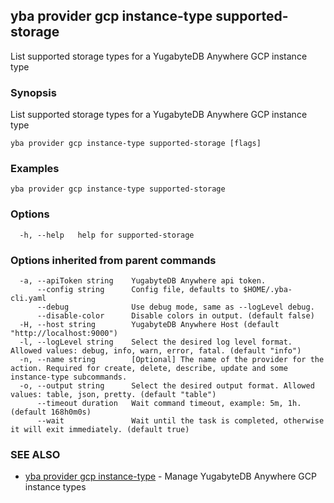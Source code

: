 ## yba provider gcp instance-type supported-storage

List supported storage types for a YugabyteDB Anywhere GCP instance type

### Synopsis

List supported storage types for a YugabyteDB Anywhere GCP instance type

```
yba provider gcp instance-type supported-storage [flags]
```

### Examples

```
yba provider gcp instance-type supported-storage
```

### Options

```
  -h, --help   help for supported-storage
```

### Options inherited from parent commands

```
  -a, --apiToken string    YugabyteDB Anywhere api token.
      --config string      Config file, defaults to $HOME/.yba-cli.yaml
      --debug              Use debug mode, same as --logLevel debug.
      --disable-color      Disable colors in output. (default false)
  -H, --host string        YugabyteDB Anywhere Host (default "http://localhost:9000")
  -l, --logLevel string    Select the desired log level format. Allowed values: debug, info, warn, error, fatal. (default "info")
  -n, --name string        [Optional] The name of the provider for the action. Required for create, delete, describe, update and some instance-type subcommands.
  -o, --output string      Select the desired output format. Allowed values: table, json, pretty. (default "table")
      --timeout duration   Wait command timeout, example: 5m, 1h. (default 168h0m0s)
      --wait               Wait until the task is completed, otherwise it will exit immediately. (default true)
```

### SEE ALSO

* [yba provider gcp instance-type](yba_provider_gcp_instance-type.md)	 - Manage YugabyteDB Anywhere GCP instance types

